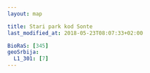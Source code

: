 ```yaml
---
layout: map

title: Stari park kod Sonte
last_modified_at: 2018-05-23T08:07:33+02:00

BioRaS: [345]
geoSrbija:
  L1_301: [7]
---
```

